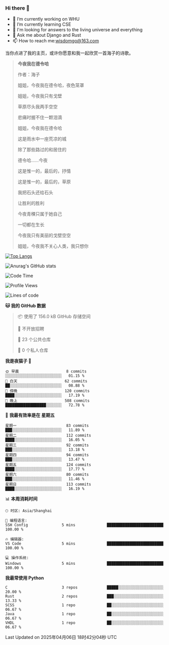 ### Hi there 👋



- 🔭 I’m currently working on WHU
- 🌱 I’m currently learning CSE
- 🤔 I'm looking for answers to the living universe and everything
- 💬 Ask me about Django and Rust
- 📫 How to reach me:wisdomgo@163.com

当你点进了我的主页，或许你愿意和我一起欣赏一首海子的诗歌。

>**今夜我在德令哈**
>
>作者：海子
>
>姐姐，今夜我在德令哈，夜色笼罩
>
>姐姐，今夜我只有戈壁
>
>草原尽头我两手空空
>
>悲痛时握不住一颗泪滴
>
>姐姐，今夜我在德令哈
>
>这是雨水中一座荒凉的城
>
>除了那些路过的和居住的
>
>德令哈......今夜
>
>这是惟一的，最后的，抒情
>
>这是惟一的，最后的，草原
>
>我把石头还给石头
>
>让胜利的胜利
>
>今夜青稞只属于她自己
>
>一切都在生长
>
>今夜我只有美丽的戈壁空空
>
>姐姐，今夜我不关心人类，我只想你



[![Top Langs](https://github-readme-stats.vercel.app/api/top-langs/?username=wisdomgo&theme=onedark)](https://github.com/anuraghazra/github-readme-stats)

![Anurag's GitHub stats](https://github-readme-stats.vercel.app/api?username=wisdomgo&hide=contribs,stars&theme=synthwave)

<!--START_SECTION:waka-->
![Code Time](http://img.shields.io/badge/Code%20Time-456%20hrs%2013%20mins-blue)

![Profile Views](http://img.shields.io/badge/%E4%B8%AA%E4%BA%BA%E8%B5%84%E6%96%99%E8%A7%82%E7%9C%8B%E6%AC%A1%E6%95%B0-1-blue)

![Lines of code](https://img.shields.io/badge/%E4%BB%8E%E3%80%8CHello%20World%E3%80%8D%E8%B5%B7%E6%88%91%E5%B7%B2%E7%BB%8F%E5%86%99%E4%BA%86-639.5%20thousand%20%E8%A1%8C%E4%BB%A3%E7%A0%81-blue)

**🐱 我的 GitHub 数据** 

> 📦  使用了 156.0 kB GitHub 存储空间 
 > 
> 🚫 不开放招聘
 > 
> 📜 23 个公共仓库 
 > 
> 🔑 0 个私人仓库 
 > 
**我是夜猫子 🦉** 

```text
🌞 早晨                     8 commits           ░░░░░░░░░░░░░░░░░░░░░░░░░   01.15 % 
🌆 白天                     62 commits          ██░░░░░░░░░░░░░░░░░░░░░░░   08.88 % 
🌃 傍晚                     120 commits         ████░░░░░░░░░░░░░░░░░░░░░   17.19 % 
🌙 晚上                     508 commits         ██████████████████░░░░░░░   72.78 % 
```
📅 **我最有效率是在 星期五** 

```text
星期一                      83 commits          ███░░░░░░░░░░░░░░░░░░░░░░   11.89 % 
星期二                      112 commits         ████░░░░░░░░░░░░░░░░░░░░░   16.05 % 
星期三                      92 commits          ███░░░░░░░░░░░░░░░░░░░░░░   13.18 % 
星期四                      94 commits          ███░░░░░░░░░░░░░░░░░░░░░░   13.47 % 
星期五                      124 commits         ████░░░░░░░░░░░░░░░░░░░░░   17.77 % 
星期六                      80 commits          ███░░░░░░░░░░░░░░░░░░░░░░   11.46 % 
星期日                      113 commits         ████░░░░░░░░░░░░░░░░░░░░░   16.19 % 
```


📊 **本周消耗时间** 

```text
🕑︎ 时区: Asia/Shanghai

💬 编程语言: 
SSH Config               5 mins              █████████████████████████   100.00 % 

🔥 编辑器: 
VS Code                  5 mins              █████████████████████████   100.00 % 

💻 操作系统: 
Windows                  5 mins              █████████████████████████   100.00 % 
```

**我最常使用 Python** 

```text
C                        3 repos             █████░░░░░░░░░░░░░░░░░░░░   20.00 % 
Rust                     2 repos             ███░░░░░░░░░░░░░░░░░░░░░░   13.33 % 
SCSS                     1 repo              ██░░░░░░░░░░░░░░░░░░░░░░░   06.67 % 
Java                     1 repo              ██░░░░░░░░░░░░░░░░░░░░░░░   06.67 % 
VHDL                     1 repo              ██░░░░░░░░░░░░░░░░░░░░░░░   06.67 % 
```




 Last Updated on 2025年04月06日 18时42分04秒 UTC
<!--END_SECTION:waka-->
